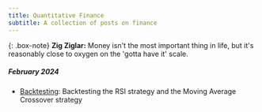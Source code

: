 ```yaml
---
title: Quantitative Finance
subtitle: A collection of posts on finance
---
```

{: .box-note}
**Zig Ziglar:** Money isn't the most important thing in life, but it's reasonably close to oxygen on the 'gotta have it' scale.

##### February 2024
* [Backtesting](/_posts/Finance_posts/2024-02-09-backtest.md): Backtesting the RSI strategy and the Moving Average Crossover strategy
